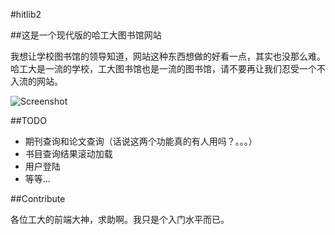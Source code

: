 #hitlib2

##这是一个现代版的哈工大图书馆网站

我想让学校图书馆的领导知道，网站这种东西想做的好看一点，其实也没那么难。哈工大是一流的学校，工大图书馆也是一流的图书馆，请不要再让我们忍受一个不入流的网站。

![Screenshot](https://github.com/HIT-ON-Github/hitlib2/raw/master/Screenshot.png)

##TODO
* 期刊查询和论文查询（话说这两个功能真的有人用吗？。。。）
* 书目查询结果滚动加载
* 用户登陆
* 等等...

##Contribute

各位工大的前端大神，求助啊。我只是个入门水平而已。